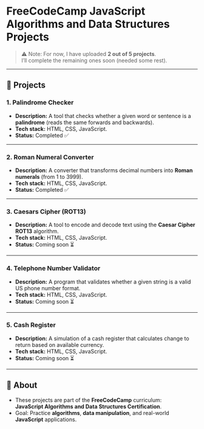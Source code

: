 # FreeCodeCamp JavaScript Algorithms and Data Structures Projects

> ⚠️ Note: For now, I have uploaded **2 out of 5 projects**.  
> I’ll complete the remaining ones soon (needed some rest).

---

## 📌 Projects

### 1. Palindrome Checker
- **Description:** A tool that checks whether a given word or sentence is a **palindrome** (reads the same forwards and backwards).  
- **Tech stack:** HTML, CSS, JavaScript.  
- **Status:** Completed ✅  

---

### 2. Roman Numeral Converter
- **Description:** A converter that transforms decimal numbers into **Roman numerals** (from 1 to 3999).  
- **Tech stack:** HTML, CSS, JavaScript.  
- **Status:** Completed ✅  

---

### 3. Caesars Cipher (ROT13)
- **Description:** A tool to encode and decode text using the **Caesar Cipher ROT13** algorithm.  
- **Tech stack:** HTML, CSS, JavaScript.  
- **Status:** Coming soon ⏳  

---

### 4. Telephone Number Validator
- **Description:** A program that validates whether a given string is a valid US phone number format.  
- **Tech stack:** HTML, CSS, JavaScript.  
- **Status:** Coming soon ⏳  

---

### 5. Cash Register
- **Description:** A simulation of a cash register that calculates change to return based on available currency.  
- **Tech stack:** HTML, CSS, JavaScript.  
- **Status:** Coming soon ⏳  

---

## 📖 About
- These projects are part of the **FreeCodeCamp** curriculum:  
  **JavaScript Algorithms and Data Structures Certification**.  
- Goal: Practice **algorithms**, **data manipulation**, and real-world **JavaScript** applications.
